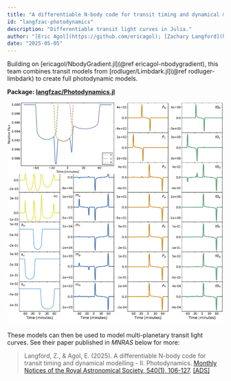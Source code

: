 ```yaml
---
title: "A differentiable N-body code for transit timing and dynamical modelling - II. Photodynamics"
id: "langfzac-photodynamics"
description: "Differentiable transit light curves in Julia."
author: "[Eric Agol](https://github.com/ericagol); [Zachary Langford](https://github.com/langfzac)"
date: "2025-05-05"
---
```


Building on [ericagol/NbodyGradient.jl](@ref ericagol-nbodygradient), this team combines transit models from [rodluger/Limbdark.jl](@ref rodluger-limbdark) to create full photodynamic models.

**Package: [langfzac/Photodynamics.jl](https://github.com/langfzac/Photodynamics.jl)**

![image](https://github.com/langfzac/Photodynamics.jl/blob/main/docs/src/assets/fig_langford.png?raw=true)

These models can then be used to model multi-planetary transit light curves. See their paper published in _MNRAS_ below for more:

> Langford, Z., & Agol, E. (2025). A differentiable N-body code for transit timing and dynamical modelling - II. Photodynamics. [Monthly Notices of the Royal Astronomical Society, 540(1), 106-127](https://academic.oup.com/mnras/article/540/1/106/8125473). [[ADS]](https://ui.adsabs.harvard.edu/abs/2025MNRAS.540..106L/abstract)
